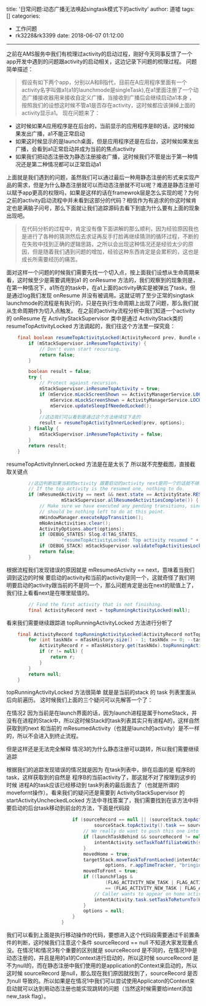 title: '日常问题:动态广播无法唤起singtask模式下的activity'
author: 道墟
tags: []
categories:
  - 工作问题
  - rk3228&rk3399
date: 2018-06-07 01:12:00
---
之前在AMS服务中我们有梳理过activity的启动过程，刚好今天同事反馈了一个app开发中遇到的问题跟activity的启动相关，这边记录下问题的梳理过程。
问题简单描述：
> 假设有如下两个app，分别以A和B指代，目前在A应用程序里面有一个activity名字叫做a1(a1的launchmode是singleTask),在a1里面注册了一个动态广播接收器用来接收自定义广播，当接收到广播后会继续启动a1本身 ，按照我们的设想这时候不管a1是否存在activity，这时候都应该弹掉上面的activity显示a1。 现在问题来了：
- 这时候如果A应用程序是在后台的，当前显示的应用程序是B的话，这时候如果发出广播，a1不能正常启动
- 如果这时候显示的是launch桌面，但是应用程序还是在后台，这时候如果发出广播，会看到a1正常启动并成为当前的焦点activity
- 如果我们把动态注册改为静态注册接收广播，这时候我们不管是出于第一种情况还是第二种情况都可以正常启动a1

上面就是我们遇到的问题，虽然我们可以通过最后一种用静态注册的形式来实现产品的需求，但是为什么静态注册就可以而动态注册就不可以呢？难道是静态注册可以赋予app更高的权限吗，如果是这样的话在framewrok层是怎么实现的呢？为何之前的activity启动流程中并未看到这部分的代码？相信作为有追求的你这时候肯定也是满脑子问号，那么下面就让我们追踪源码去看下到底为什么要有上面的现象出现吧。

> 在代码分析的过程中，肯定没有像下面讲解的那么顺利，因为经验原因我也是进行了各种的猜测然后去求证再反手打脸再继续猜测的循环过程，不断的在失败中找到正确的逻辑思路，之所以会出现这种情况还是经验太少的原因，但是随着我们遇到问题的增加，经验这种东西肯定是会累积的，这也是成长所需要经历的痛苦。

面对这样一个问题的时候我们需要先找一个切入点，按上面我们设想从生命周期来看，这时候至少是需要调用到a1 的 onResume 方法的，我们观察到的现象则是，在第一种情况下，a1所在的task中，在a1上面的activity确实是被弹出了task，但是通过log我们发现 onResume 并没有被调用。这就证明了至少正常的singtask launchmode的流程是有执行的，只是在执行生命周期上出现了问题，那么我们就从生命周期作为切入点触发。
在之前的activity流程分析中我们知道一个activity的 onResume 在 ActivityStackSupervisor 类中是通过  ActivityStack类的 resumeTopActivityLocked 方法调起的，我们往这个方法里一探究竟：

```java
    final boolean resumeTopActivityLocked(ActivityRecord prev, Bundle options) {
        if (mStackSupervisor.inResumeTopActivity) {
            // Don't even start recursing.
            return false;
        }

        boolean result = false;
        try {
            // Protect against recursion.
            mStackSupervisor.inResumeTopActivity = true;
            if (mService.mLockScreenShown == ActivityManagerService.LOCK_SCREEN_LEAVING) {
                mService.mLockScreenShown = ActivityManagerService.LOCK_SCREEN_HIDDEN;
                mService.updateSleepIfNeededLocked();
            }
			//这边我们可以看到是通过这个方法继续往下走的
            result = resumeTopActivityInnerLocked(prev, options);
        } finally {
            mStackSupervisor.inResumeTopActivity = false;
        }
        return result;
    }
```

resumeTopActivityInnerLocked 方法是在是太长了 所以就不完整截图，直接截取关键点
```java
		//这边判断如果当前的activity 跟要启动的activity next是同一个的话就不继续往下走了，而根据我们的根据错误的流程就是走到这里来了
        // If the top activity is the resumed one, nothing to do.
        if (mResumedActivity == next && next.state == ActivityState.RESUMED &&
                    mStackSupervisor.allResumedActivitiesComplete()) {
            // Make sure we have executed any pending transitions, since there
            // should be nothing left to do at this point.
            mWindowManager.executeAppTransition();
            mNoAnimActivities.clear();
            ActivityOptions.abort(options);
            if (DEBUG_STATES) Slog.d(TAG_STATES,
                    "resumeTopActivityLocked: Top activity resumed " + next);
            if (DEBUG_STACK) mStackSupervisor.validateTopActivitiesLocked();
            return false;
        }
```

根据流程我们发现错误的原因就是 mResumedActivity == next，意味着当我们调到这边的时候 要启动的activity和当前的activity是同一个，这就奇怪了我们明明要启动的activity跟当前的不是同一个，那么问题肯定是出在next的赋值上了，我们往上看看next是在哪里赋值的。

```java
        // Find the first activity that is not finishing.
        final ActivityRecord next = topRunningActivityLocked(null);
```
看来我们需要继续跟踪进 topRunningActivityLocked 方法进行分析了

```java
    final ActivityRecord topRunningActivityLocked(ActivityRecord notTop) {
        for (int taskNdx = mTaskHistory.size() - 1; taskNdx >= 0; --taskNdx) {
            ActivityRecord r = mTaskHistory.get(taskNdx).topRunningActivityLocked(notTop);
            if (r != null) {
                return r;
            }
        }
        return null;
    }
```
topRunningActivityLocked 方法很简单 就是是当前的stack 的 task 列表里面从后向前遍历。
这时候我们上面的三个疑问可以先解答一个了：

在情况2 因为当前是在launch界面的话，因为launch进程是属于homeStack，并没有在进程的Stack中，所以这时候Stack的task列表其实只有进程A的，这样自然 获取到的next 和当前的 mResumedActivity（也就是launch的activity）是不一样的，所以不会进入到终止流程。

但是这样还是无法完全解释 情况3的为什么静态注册可以跳转，所以我们需要继续追踪


根据我们的追踪发现错误的情况就是因为 在task列表中，排在后面的是 程序B的task，这样获取到的自然是 程序B的当前activity了，那这就不对了按理到这步的时候 进程A的task应该已经移动到 task列表的最后面去了（也就是所谓的movefornt操作）。看来我们的疑问还是需要到 ActivityStackSupervisor 的 startActivityUncheckedLocked 方法中寻找答案了，我们需要找到在该方法中将要启动的后台task移动到前台的方法，下面是代码段

```java
                        if (sourceRecord == null || (sourceStack.topActivity() != null &&
                                sourceStack.topActivity().task == sourceRecord.task)) {
                            // We really do want to push this one into the user's face, right now.
                            if (launchTaskBehind && sourceRecord != null) {
                                intentActivity.setTaskToAffiliateWith(sourceRecord.task);
                            }
                            movedHome = true;
                            targetStack.moveTaskToFrontLocked(intentActivity.task, noAnimation,
                                    options, r.appTimeTracker, "bringingFoundTaskToFront");
                            movedToFront = true;
                            if ((launchFlags &
                                    (FLAG_ACTIVITY_NEW_TASK | FLAG_ACTIVITY_TASK_ON_HOME))
                                    == (FLAG_ACTIVITY_NEW_TASK | FLAG_ACTIVITY_TASK_ON_HOME)) {
                                // Caller wants to appear on home activity.
                                intentActivity.task.setTaskToReturnTo(HOME_ACTIVITY_TYPE);
                            }
                            options = null;
                        }
                    }
```
我们可以看到上面是执行移动操作的代码，要想进入这个代码段需要通过千前置条件的判断，这时候我们注意这个条件
sourceRecord == null
不知道大家发现重点没。在情况1和情况3有个重要的区别就是 sourceRecord 是不同的，在情况1中是动态注册的，并且是用的a1的Context进行启动的，所以这时候 sourceRecord 是不为null的，而在静态注册中我们使用的是application的Context来启动的，所以这时候 sourceRecord 是null，那么现在我们原因就找到了，sourceRecord 是否为null 导致的。所以如果是在情况1中我们可以尝试使用Applicaton的Context来启动就可以达到用动态注册也能实现跳转的问题（当然这时候需要给intent添加new_task flag）。








